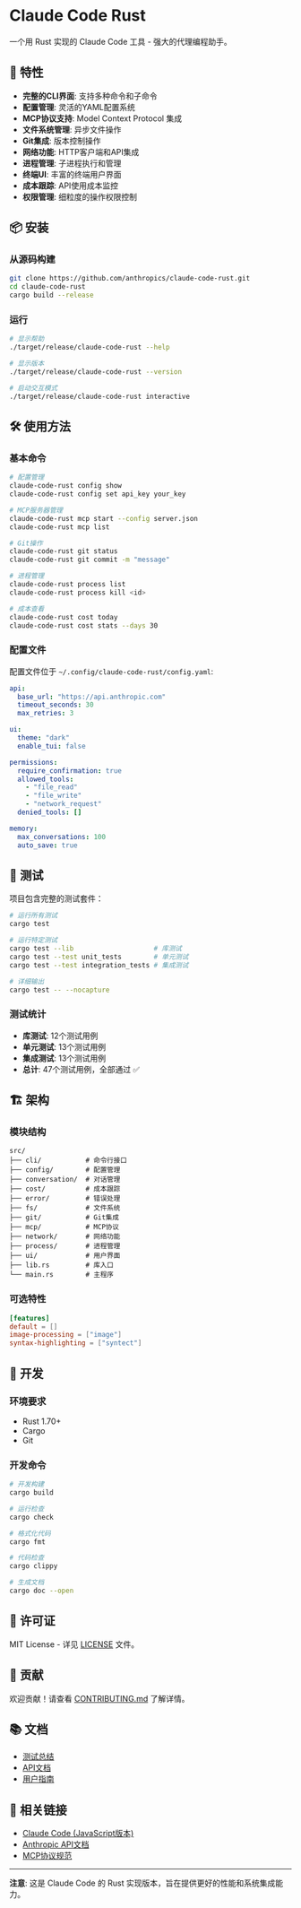 # Claude Code Rust

一个用 Rust 实现的 Claude Code 工具 - 强大的代理编程助手。

## 🚀 特性

- **完整的CLI界面**: 支持多种命令和子命令
- **配置管理**: 灵活的YAML配置系统
- **MCP协议支持**: Model Context Protocol 集成
- **文件系统管理**: 异步文件操作
- **Git集成**: 版本控制操作
- **网络功能**: HTTP客户端和API集成
- **进程管理**: 子进程执行和管理
- **终端UI**: 丰富的终端用户界面
- **成本跟踪**: API使用成本监控
- **权限管理**: 细粒度的操作权限控制

## 📦 安装

### 从源码构建

```bash
git clone https://github.com/anthropics/claude-code-rust.git
cd claude-code-rust
cargo build --release
```

### 运行

```bash
# 显示帮助
./target/release/claude-code-rust --help

# 显示版本
./target/release/claude-code-rust --version

# 启动交互模式
./target/release/claude-code-rust interactive
```

## 🛠️ 使用方法

### 基本命令

```bash
# 配置管理
claude-code-rust config show
claude-code-rust config set api_key your_key

# MCP服务器管理
claude-code-rust mcp start --config server.json
claude-code-rust mcp list

# Git操作
claude-code-rust git status
claude-code-rust git commit -m "message"

# 进程管理
claude-code-rust process list
claude-code-rust process kill <id>

# 成本查看
claude-code-rust cost today
claude-code-rust cost stats --days 30
```

### 配置文件

配置文件位于 `~/.config/claude-code-rust/config.yaml`:

```yaml
api:
  base_url: "https://api.anthropic.com"
  timeout_seconds: 30
  max_retries: 3

ui:
  theme: "dark"
  enable_tui: false

permissions:
  require_confirmation: true
  allowed_tools:
    - "file_read"
    - "file_write"
    - "network_request"
  denied_tools: []

memory:
  max_conversations: 100
  auto_save: true
```

## 🧪 测试

项目包含完整的测试套件：

```bash
# 运行所有测试
cargo test

# 运行特定测试
cargo test --lib                    # 库测试
cargo test --test unit_tests        # 单元测试
cargo test --test integration_tests # 集成测试

# 详细输出
cargo test -- --nocapture
```

### 测试统计
- **库测试**: 12个测试用例
- **单元测试**: 13个测试用例  
- **集成测试**: 13个测试用例
- **总计**: 47个测试用例，全部通过 ✅

## 🏗️ 架构

### 模块结构

```
src/
├── cli/           # 命令行接口
├── config/        # 配置管理
├── conversation/  # 对话管理
├── cost/          # 成本跟踪
├── error/         # 错误处理
├── fs/            # 文件系统
├── git/           # Git集成
├── mcp/           # MCP协议
├── network/       # 网络功能
├── process/       # 进程管理
├── ui/            # 用户界面
├── lib.rs         # 库入口
└── main.rs        # 主程序
```

### 可选特性

```toml
[features]
default = []
image-processing = ["image"]
syntax-highlighting = ["syntect"]
```

## 🔧 开发

### 环境要求

- Rust 1.70+
- Cargo
- Git

### 开发命令

```bash
# 开发构建
cargo build

# 运行检查
cargo check

# 格式化代码
cargo fmt

# 代码检查
cargo clippy

# 生成文档
cargo doc --open
```

## 📝 许可证

MIT License - 详见 [LICENSE](LICENSE) 文件。

## 🤝 贡献

欢迎贡献！请查看 [CONTRIBUTING.md](CONTRIBUTING.md) 了解详情。

## 📚 文档

- [测试总结](TESTING_SUMMARY.md)
- [API文档](https://docs.rs/claude-code-rust)
- [用户指南](docs/user-guide.md)

## 🔗 相关链接

- [Claude Code (JavaScript版本)](https://github.com/anthropics/claude-code)
- [Anthropic API文档](https://docs.anthropic.com/)
- [MCP协议规范](https://modelcontextprotocol.io/)

---

**注意**: 这是 Claude Code 的 Rust 实现版本，旨在提供更好的性能和系统集成能力。
